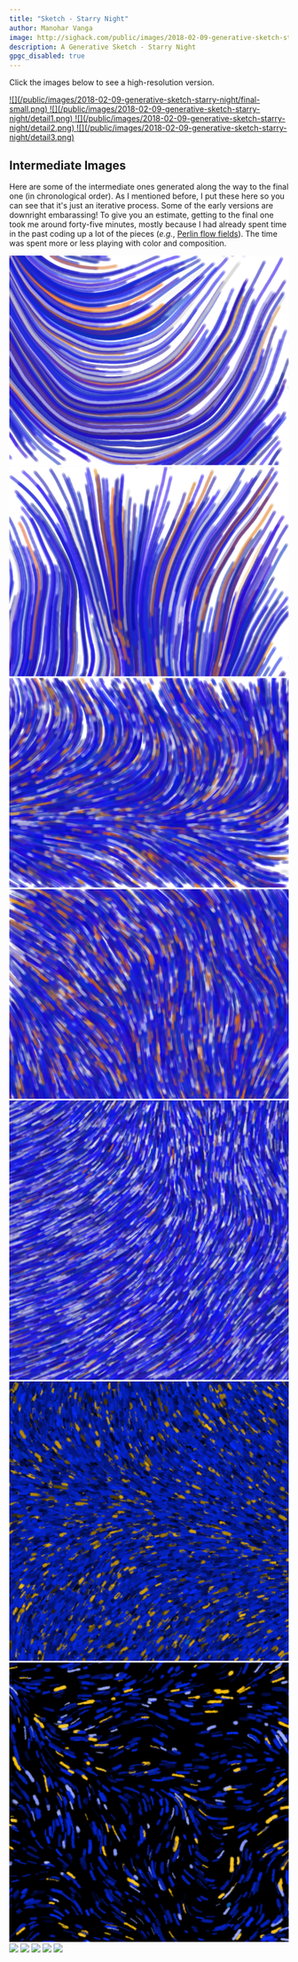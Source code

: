 ```yaml
---
title: "Sketch - Starry Night"
author: Manohar Vanga
image: http://sighack.com/public/images/2018-02-09-generative-sketch-starry-night/final-small.png
description: A Generative Sketch - Starry Night
gpgc_disabled: true
---
```


Click the images below to see a high-resolution version.

<a href="/public/images/2018-02-09-generative-sketch-starry-night/final-highres.png" target="_blank">
![](/public/images/2018-02-09-generative-sketch-starry-night/final-small.png)
</a>
<a href="/public/images/2018-02-09-generative-sketch-starry-night/detail1.png" target="_blank">
![](/public/images/2018-02-09-generative-sketch-starry-night/detail1.png)
</a>
<a href="/public/images/2018-02-09-generative-sketch-starry-night/detail2.png" target="_blank">
![](/public/images/2018-02-09-generative-sketch-starry-night/detail2.png)
</a>
<a href="/public/images/2018-02-09-generative-sketch-starry-night/detail3.png" target="_blank">
![](/public/images/2018-02-09-generative-sketch-starry-night/detail3.png)
</a>

## Intermediate Images

Here are some of the intermediate ones generated along the way to the final one (in chronological order).
As I mentioned before, I put these here so you can see that it's just an iterative
process. Some of the early versions are downright embarassing! To give you an
estimate, getting to the
final one took me around forty-five minutes, mostly because I had already spent
time in the past coding up a lot of the pieces (_e.g._, [Perlin flow fields](getting-creative-with-perlin-noise-fields)).
The time was spent more or less playing with color and composition.

<a href="/public/images/2018-02-09-generative-sketch-starry-night/1.png" target="_blank">![](/public/images/2018-02-09-generative-sketch-starry-night/1.png)</a>
<a href="/public/images/2018-02-09-generative-sketch-starry-night/2.png" target="_blank">![](/public/images/2018-02-09-generative-sketch-starry-night/2.png)</a>
<a href="/public/images/2018-02-09-generative-sketch-starry-night/3.png" target="_blank">![](/public/images/2018-02-09-generative-sketch-starry-night/3.png)</a>
<a href="/public/images/2018-02-09-generative-sketch-starry-night/4.png" target="_blank">![](/public/images/2018-02-09-generative-sketch-starry-night/4.png)</a>
<a href="/public/images/2018-02-09-generative-sketch-starry-night/5.png" target="_blank">![](/public/images/2018-02-09-generative-sketch-starry-night/5.png)</a>
<a href="/public/images/2018-02-09-generative-sketch-starry-night/6.png" target="_blank">![](/public/images/2018-02-09-generative-sketch-starry-night/6.png)</a>
<a href="/public/images/2018-02-09-generative-sketch-starry-night/7.png" target="_blank">![](/public/images/2018-02-09-generative-sketch-starry-night/7.png)</a>
<a href="/public/images/2018-02-09-generative-sketch-starry-night/8.png" target="_blank">![](/public/images/2018-02-09-generative-sketch-starry-night/8.png)</a>
<a href="/public/images/2018-02-09-generative-sketch-starry-night/9.png" target="_blank">![](/public/images/2018-02-09-generative-sketch-starry-night/9.png)</a>
<a href="/public/images/2018-02-09-generative-sketch-starry-night/10.png" target="_blank">![](/public/images/2018-02-09-generative-sketch-starry-night/10.png)</a>
<a href="/public/images/2018-02-09-generative-sketch-starry-night/11.png" target="_blank">![](/public/images/2018-02-09-generative-sketch-starry-night/11.png)</a>
<a href="/public/images/2018-02-09-generative-sketch-starry-night/12.png" target="_blank">![](/public/images/2018-02-09-generative-sketch-starry-night/12.png)</a>
